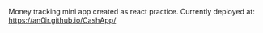 Money tracking mini app created as react practice. Currently deployed at: https://an0ir.github.io/CashApp/
